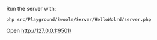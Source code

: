 Run the server with:

```shell
php src/Playground/Swoole/Server/HelloWolrd/server.php
```

Open http://127.0.0.1:9501/
